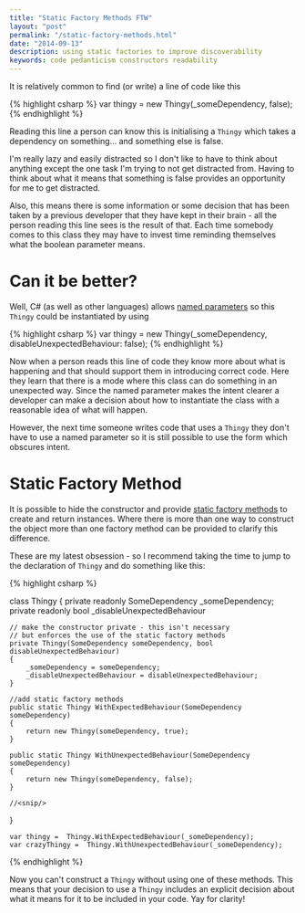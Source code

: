 ```yaml
---
title: "Static Factory Methods FTW"
layout: "post"
permalink: "/static-factory-methods.html"
date: "2014-09-13"
description: using static factories to improve discoverability
keywords: code pedanticism constructors readability
---
```


It is relatively common to find (or write) a line of code like this

{% highlight csharp %}
	var thingy = new Thingy(_someDependency, false);
{% endhighlight %}

Reading this line a person can know this is initialising a `Thingy` which takes a dependency on something... and something else is false.

I'm really lazy and easily distracted so I don't like to have to think about anything except the one task I'm trying to not get distracted from. Having to think about what it means that something is false provides an opportunity for me to get distracted. 

<!--more-->

Also, this means there is some information or some decision that has been taken by a previous developer that they have kept in their brain - all the person reading this line sees is the result of that. Each time somebody comes to this class they may have to invest time reminding themselves what the boolean parameter means.

# Can it be better?

Well, C# (as well as other languages) allows [named parameters](http://msdn.microsoft.com/en-gb/library/dd264739.aspx) so this `Thingy` could be instantiated by using

{% highlight csharp %}
	var thingy = new Thingy(_someDependency, disableUnexpectedBehaviour: false);
{% endhighlight %}

Now when a person reads this line of code they know more about what is happening and that should support them in introducing correct code. Here they learn that there is a mode where this class can do something in an unexpected way. Since the named parameter makes the intent clearer a developer can make a decision about how to instantiate the class with a reasonable idea of what will happen. 

However, the next time someone writes code that uses a `Thingy` they don't have to use a named parameter so it is still possible to use the form which obscures intent.

# Static Factory Method

It is possible to hide the constructor and provide [static factory methods](http://refactoring.com/catalog/replaceConstructorWithFactoryMethod.html) to create and return instances. Where there is more than one way to construct the object more than one factory method can be provided to clarify this difference.

These are my latest obsession - so I recommend taking the time to jump to the declaration of `Thingy` and do something like this:

{% highlight csharp %}

class Thingy 
{
    private readonly SomeDependency _someDependency;
	private readonly bool _disableUnexpectedBehaviour

    // make the constructor private - this isn't necessary 
    // but enforces the use of the static factory methods
	private Thingy(SomeDependency someDependency, bool disableUnexpectedBehaviour) 
	{
		_someDependency = someDependency;
		_disableUnexpectedBehaviour = disableUnexpectedBehaviour;
	}
	
	//add static factory methods
	public static Thingy WithExpectedBehaviour(SomeDependency someDependency)
	{
		return new Thingy(someDependency, true);
	}

	public static Thingy WithUnexpectedBehaviour(SomeDependency someDependency)
	{
		return new Thingy(someDependency, false);
	}

	//<snip/>
}

	var thingy =  Thingy.WithExpectedBehaviour(_someDependency);
	var crazyThingy =  Thingy.WithUnexpectedBehaviour(_someDependency);

{% endhighlight %}

Now you can't construct a `Thingy` without using one of these methods. This means that your decision to use a `Thingy` includes an explicit decision about what it means for it to be included in your code. Yay for clarity!